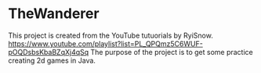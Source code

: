 # TheWanderer

This project is created from the YouTube tutuorials by RyiSnow. https://www.youtube.com/playlist?list=PL_QPQmz5C6WUF-pOQDsbsKbaBZqXj4qSq
The purpose of the project is to get some practice creating 2d games in Java.
